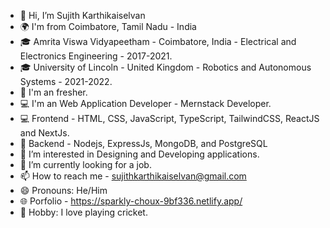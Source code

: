 - 👋 Hi, I’m Sujith Karthikaiselvan
- 🌍 I'm from Coimbatore, Tamil Nadu - India
- 🎓 Amrita Viswa Vidyapeetham - Coimbatore, India - Electrical and Electronics Engineering - 2017-2021.
- 🎓 University of Lincoln - United Kingdom - Robotics and Autonomous Systems - 2021-2022.
- 🧑 I'm an fresher.
- 💻 I'm an Web Application Developer - Mernstack Developer.
- 💻 Frontend - HTML, CSS, JavaScript, TypeScript, TailwindCSS, ReactJS and NextJs.
- 📝 Backend - Nodejs, ExpressJs, MongoDB, and PostgreSQL
- 👀 I’m interested in Designing and Developing applications.
- 🌱 I’m currently looking for a job.
- 📫 How to reach me - sujithkarthikaiselvan@gmail.com
- 😄 Pronouns: He/Him
- 🌐 Porfolio - https://sparkly-choux-9bf336.netlify.app/
- 🏏 Hobby: I love playing cricket.



<!---
SujithKarthikaiselvan/SujithKarthikaiselvan is a ✨ special ✨ repository because its `README.md` (this file) appears on your GitHub profile.
You can click the Preview link to take a look at your changes.
--->
